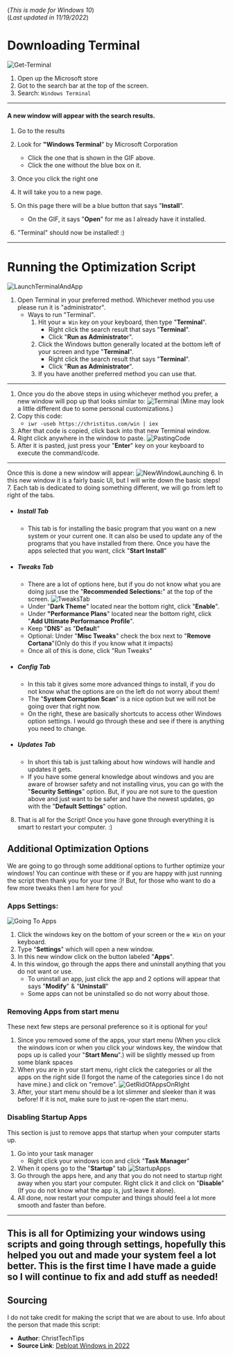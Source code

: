 (_This is made for Windows 10_)   
(_Last updated in 11/19/2022_)
# Downloading Terminal
![Get-Terminal](https://github.com/JaredKIso/Im-That-IT-Friend/blob/main/Optimizations/GifsAndImages/Get-Terminal.gif)
1. Open up the Microsoft store
2. Got to the search bar at the top of the screen.
3. Search: `Windows Terminal`
---
#### A new window will appear with the search results.
1. Go to the results
2. Look for **"Windows Terminal**" by Microsoft Corporation
      - Click the one that is shown in the GIF above.
      - Click the one without the blue box on it.
3. Once you click the right one
4. It will take you to a new page.
5. On this page there will be a blue button that says "**Install**".
      - On the GIF, it says "**Open**" for me as I already have it installed.

6. "Terminal" should now be installed! :)
---
# Running the Optimization Script
![LaunchTerminalAndApp](https://github.com/JaredKIso/Im-That-IT-Friend/blob/main/Optimizations/GifsAndImages/LaunchTerminalAndApp.gif)
1. Open Terminal in your preferred method. Whichever method you use please run it is "administrator".
    - Ways to run "Terminal".
      1. Hit your `⊞ Win` key on your keyboard, then type "**Terminal**".
            - Right click the search result that says "**Terminal**".
            - Click "**Run as Administrato**r".
      2. Click the Windows button generally located at the bottom left of your screen and type "**Terminal**".
            - Right click the search result that says "**Terminal**".
            - Click "**Run as Administrator**".
      3. If you have another preferred method you can use that.   
---
1. Once you do the above steps in using whichever method you prefer, a new window will pop up that looks similar to:
![Terminal](https://github.com/JaredKIso/Im-That-IT-Friend/blob/main/Optimizations/GifsAndImages/Terminal.png)
(Mine may look a little different due to some personal customizations.)
2. Copy this code:
      - `iwr -useb https://christitus.com/win | iex`   
3. After that code is copied, click back into that new Terminal window.
4. Right click anywhere in the window to paste.
![PastingCode](https://github.com/JaredKIso/Im-That-IT-Friend/blob/main/Optimizations/GifsAndImages/PastingCode.gif)
5. After it is pasted, just press your "**Enter**" key on your keyboard to execute the command/code.
---
Once this is done a new window will appear:
![NewWindowLaunching](https://github.com/JaredKIso/Im-That-IT-Friend/blob/main/Optimizations/GifsAndImages/NewWindowLaunching.gif)
6. In this new window it is a fairly basic UI, but I will write down the basic steps!   
7. Each tab is dedicated to doing something different, we will go from left to right of the tabs.
  - ##### Install Tab
    - This tab is for installing the basic program that you want on a new system or your current one. It can also be used to update any of the programs that you have installed from there. Once you have the apps selected that you want, click "**Start Install**"
  - ##### Tweaks Tab
    - There are a lot of options here, but if you do not know what you are doing just use the "**Recommended Selections:**" at the top of the screen.
    ![TweaksTab](https://github.com/JaredKIso/Im-That-IT-Friend/blob/main/Optimizations/GifsAndImages/TweaksTab.png)
    - Under "**Dark Theme**" located near the bottom right, click "**Enable**".
    - Under **"Performance Plans**" located near the bottom right, click "**Add Ultimate Performance Profile**".
    - Keep "**DNS**" as "**Defaul**t"
    - Optional: Under "**Misc Tweaks**" check the box next to "**Remove Cortana**"(Only do this if you know what it impacts)
    - Once all of this is done, click "Run Tweaks"
  - ##### Config Tab
    - In this tab it gives some more advanced things to install, if you do not know what the options are on the left do not worry about them!
    - The "**System Corruption Scan**" is a nice option but we will not be going over that right now.
    - On the right, these are basically shortcuts to access other Windows option settings. I would go through these and see if there is anything you need to change.
  - ##### Updates Tab
    - In short this tab is just talking about how windows will handle and updates it gets.
    - If you have some general knowledge about windows and you are aware of browser safety and not installing virus, you can go with the "**Security Settings**" option. But, if you are not sure to the question above and just want to be safer and have the newest updates, go with the "**Default Settings**" option.
    
8. That is all for the Script! Once you have gone through everything it is smart to restart your computer. :)

## Additional Optimization Options
We are going to go through some additional options to further optimize your windows! You can continue with these or if you are happy with just running the script then thank you for your time :)! But, for those who want to do a few more tweaks then I am here for you!

### Apps Settings:
![Going To Apps](https://github.com/JaredKIso/Im-That-IT-Friend/blob/main/Optimizations/GifsAndImages/Going-To-Apps.gif)
1. Click the windows key on the bottom of your screen or the `⊞ Win` on your keyboard.
2. Type "**Settings**" which will open a new window.
3. In this new window click on the button labeled "**Apps**".
4. In this window, go through the apps there and uninstall anything that you do not want or use.
      - To uninstall an app, just click the app and 2 options will appear that says "**Modify**" & "**Uninstall**"
      - Some apps can not be uninstalled so do not worry about those.  
       
### Removing Apps from start menu
These next few steps are personal preference so it is optional for you!

1. Since you removed some of the apps, your start menu (When you click the windows icon or when you click your windows key, the window that pops up is called your "**Start Menu**".) will be slightly messed up from some blank spaces
2. When you are in your start menu, right click the categories or all the apps on the right side (I forgot the name of the categories since I do not have mine.) and click on "remove".
![GetRidOfAppsOnRIght](https://github.com/JaredKIso/Im-That-IT-Friend/blob/main/Optimizations/GifsAndImages/GetRidOfAppsOnRIght.png)
3. After, your start menu should be a lot slimmer and sleeker than it was before! If it is not, make sure to just re-open the start menu.

### Disabling Startup Apps
This section is just to remove apps that startup when your computer starts up.
1. Go into your task manager
      - Right click your windows icon and click "**Task Manager**"
2. When it opens go to the "**Startup**" tab
![StartupApps](https://github.com/JaredKIso/Im-That-IT-Friend/blob/main/Optimizations/GifsAndImages/StartupApps.gif)
3. Go through the apps here, and any that you do not need to startup right away when you start your computer. Right click it and click on "**Disable**" (If you do not know what the app is, just leave it alone).
4. All done, now restart your computer and things should feel a lot more smooth and faster than before.

---
This is all for Optimizing your windows using scripts and going through settings, hopefully this helped you out and made your system feel a lot better. This is the first time I have made a guide so I will continue to fix and add stuff as needed!
--- 

## Sourcing
I do not take credit for making the script that we are about to use. Info about the person that made this script:
  - **Author**: ChristTechTips
  - **Source Link**: [Debloat Windows in 2022](https://christitus.com/debloat-windows-10-2020/)
